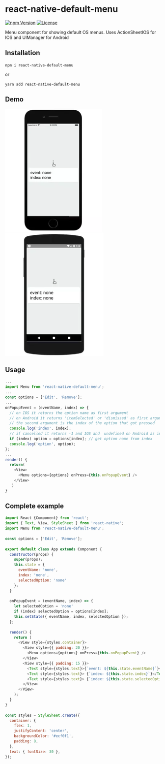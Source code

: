 # react-native-default-menu

[![npm Version](https://img.shields.io/npm/v/react-native-default-menu.svg)](https://www.npmjs.com/package/react-native-default-menu) [![License](https://img.shields.io/npm/l/react-native-default-menu.svg)](https://www.npmjs.com/package/react-native-default-menu)

Menu component for showing default OS menus. Uses ActionSheetIOS for IOS and UIManager for Android

## Installation

`npm i react-native-default-menu` 

or

`yarn add react-native-default-menu`

## Demo

![](iphone.webp) ![](android.webp)

## Usage

```js
...
import Menu from 'react-native-default-menu';
...
const options = ['Edit', 'Remove'];
...
onPopupEvent = (eventName, index) => {
  // on IOS it returns the option name as first argument
  // on Android it returns 'itemSelected' or 'dismissed' as first argument
  // the second argument is the index of the option that got pressed
  console.log('index', index);
  // if cancelled it returns -1 and IOS and  undefined on Android as index
  if (index) option = options[index]; // get option name from index
  console.log('option', option);
};
...
render() {
  return(
    <View>
      <Menu options={options} onPress={this.onPopupEvent} />
    </View>
   )
}
```

## Complete example

```js
import React {Component} from 'react';
import { Text, View, StyleSheet } from 'react-native';
import Menu from 'react-native-default-menu';

const options = ['Edit', 'Remove'];

export default class App extends Component {
  constructor(props) {
    super(props);
    this.state = {
      eventName: 'none',
      index: 'none',
      selectedOption: 'none'
    };
  }

  onPopupEvent = (eventName, index) => {
    let selectedOption = 'none'
    if (index) selectedOption = options[index];
    this.setState({ eventName, index, selectedOption });
  };
  
  render() {
    return (
      <View style={styles.container}>
        <View style={{ padding: 20 }}>
          <Menu options={options} onPress={this.onPopupEvent} />
        </View>
        <View style={{ padding: 15 }}>
          <Text style={styles.text}>{`event: ${this.state.eventName}`}</Text>
          <Text style={styles.text}> {`index: ${this.state.index}`}</Text>
          <Text style={styles.text}> {`index: ${this.state.selectedOption}`}</Text>
        </View>
      </View>
    );
  }
}

const styles = StyleSheet.create({
  container: {
    flex: 1,
    justifyContent: 'center',
    backgroundColor: '#ecf0f1',
    padding: 8,
  },
  text: { fontSize: 30 },
});

```


